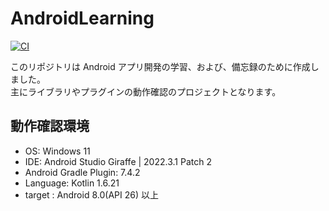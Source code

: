# AndroidLearning

[![CI](https://github.com/ttanaka330/AndroidLearning/actions/workflows/ci.yml/badge.svg)](https://github.com/ttanaka330/AndroidLearning/actions/workflows/ci.yml)

このリポジトリは Android アプリ開発の学習、および、備忘録のために作成しました。  
主にライブラリやプラグインの動作確認のプロジェクトとなります。

## 動作確認環境
* OS: Windows 11
* IDE: Android Studio Giraffe | 2022.3.1 Patch 2
* Android Gradle Plugin: 7.4.2
* Language: Kotlin 1.6.21
* target : Android 8.0(API 26) 以上
